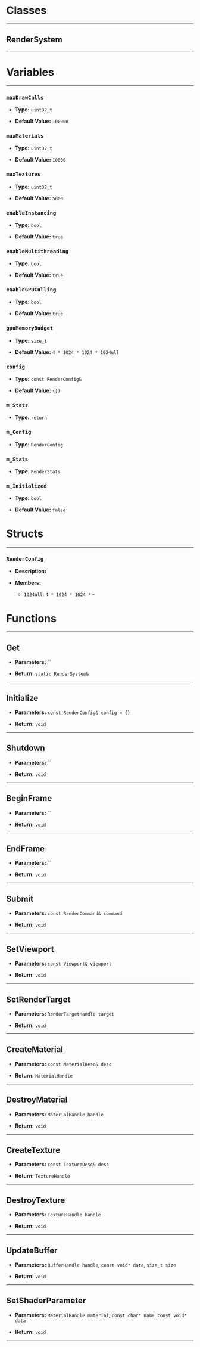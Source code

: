 # Classes
---

## RenderSystem
---




# Variables
---

### `maxDrawCalls`

- **Type:** `uint32_t`

- **Default Value:** `100000`



### `maxMaterials`

- **Type:** `uint32_t`

- **Default Value:** `10000`



### `maxTextures`

- **Type:** `uint32_t`

- **Default Value:** `5000`



### `enableInstancing`

- **Type:** `bool`

- **Default Value:** `true`



### `enableMultithreading`

- **Type:** `bool`

- **Default Value:** `true`



### `enableGPUCulling`

- **Type:** `bool`

- **Default Value:** `true`



### `gpuMemoryBudget`

- **Type:** `size_t`

- **Default Value:** `4 * 1024 * 1024 * 1024ull`



### `config`

- **Type:** `const RenderConfig&`

- **Default Value:** `{})`



### `m_Stats`

- **Type:** `return`



### `m_Config`

- **Type:** `RenderConfig`



### `m_Stats`

- **Type:** `RenderStats`



### `m_Initialized`

- **Type:** `bool`

- **Default Value:** `false`




# Structs
---

### `RenderConfig`

- **Description:** 

- **Members:**

  - `1024ull`: `4 * 1024 * 1024 *` - 




# Functions
---

## Get



- **Parameters:** ``

- **Return:** `static RenderSystem&`

---

## Initialize



- **Parameters:** `const RenderConfig& config = {}`

- **Return:** `void`

---

## Shutdown



- **Parameters:** ``

- **Return:** `void`

---

## BeginFrame



- **Parameters:** ``

- **Return:** `void`

---

## EndFrame



- **Parameters:** ``

- **Return:** `void`

---

## Submit



- **Parameters:** `const RenderCommand& command`

- **Return:** `void`

---

## SetViewport



- **Parameters:** `const Viewport& viewport`

- **Return:** `void`

---

## SetRenderTarget



- **Parameters:** `RenderTargetHandle target`

- **Return:** `void`

---

## CreateMaterial



- **Parameters:** `const MaterialDesc& desc`

- **Return:** `MaterialHandle`

---

## DestroyMaterial



- **Parameters:** `MaterialHandle handle`

- **Return:** `void`

---

## CreateTexture



- **Parameters:** `const TextureDesc& desc`

- **Return:** `TextureHandle`

---

## DestroyTexture



- **Parameters:** `TextureHandle handle`

- **Return:** `void`

---

## UpdateBuffer



- **Parameters:** `BufferHandle handle`, `const void* data`, `size_t size`

- **Return:** `void`

---

## SetShaderParameter



- **Parameters:** `MaterialHandle material`, `const char* name`, `const void* data`

- **Return:** `void`

---
